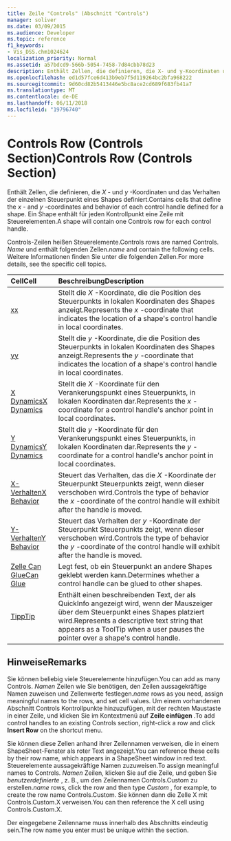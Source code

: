 ```yaml
---
title: Zeile "Controls" (Abschnitt "Controls")
manager: soliver
ms.date: 03/09/2015
ms.audience: Developer
ms.topic: reference
f1_keywords:
- Vis_DSS.chm1024624
localization_priority: Normal
ms.assetid: a57bdcd9-566b-5054-7458-7d84cbb78d23
description: Enthält Zellen, die definieren, die X- und y-Koordinaten und das Verhalten der einzelnen Steuerpunkt eines Shapes definiert. Ein Shape enthält für jeden Kontrollpunkt eine Zeile mit Steuerelementen.
ms.openlocfilehash: ed1d57fce6d413b9eb7f5d119264bc2bfa968222
ms.sourcegitcommit: 9d60cd82b5413446e5bc8ace2cd689f683fb41a7
ms.translationtype: MT
ms.contentlocale: de-DE
ms.lasthandoff: 06/11/2018
ms.locfileid: "19796740"
---
```

# <a name="controls-row-controls-section"></a><span data-ttu-id="63773-104">Controls Row (Controls Section)</span><span class="sxs-lookup"><span data-stu-id="63773-104">Controls Row (Controls Section)</span></span>

<span data-ttu-id="63773-105">Enthält Zellen, die definieren, die *X* - und *y* -Koordinaten und das Verhalten der einzelnen Steuerpunkt eines Shapes definiert.</span><span class="sxs-lookup"><span data-stu-id="63773-105">Contains cells that define the  *x*  - and  *y*  -coordinates and behavior of each control handle defined for a shape.</span></span> <span data-ttu-id="63773-106">Ein Shape enthält für jeden Kontrollpunkt eine Zeile mit Steuerelementen.</span><span class="sxs-lookup"><span data-stu-id="63773-106">A shape will contain one Controls row for each control handle.</span></span> 
  
<span data-ttu-id="63773-107">Controls-Zeilen heißen Steuerelemente.</span><span class="sxs-lookup"><span data-stu-id="63773-107">Controls rows are named Controls.</span></span> <span data-ttu-id="63773-108">*Name* und enthält folgenden Zellen.</span><span class="sxs-lookup"><span data-stu-id="63773-108">*name*  and contain the following cells.</span></span> <span data-ttu-id="63773-109">Weitere Informationen finden Sie unter die folgenden Zellen.</span><span class="sxs-lookup"><span data-stu-id="63773-109">For more details, see the specific cell topics.</span></span> 
  
|<span data-ttu-id="63773-110">**Cell**</span><span class="sxs-lookup"><span data-stu-id="63773-110">**Cell**</span></span>|<span data-ttu-id="63773-111">**Beschreibung**</span><span class="sxs-lookup"><span data-stu-id="63773-111">**Description**</span></span>|
|:-----|:-----|
|[<span data-ttu-id="63773-112">x</span><span class="sxs-lookup"><span data-stu-id="63773-112">x</span></span>](x-cell-controls-section.md) <br/> |<span data-ttu-id="63773-113">Stellt die *X* -Koordinate, die die Position des Steuerpunkts in lokalen Koordinaten des Shapes anzeigt.</span><span class="sxs-lookup"><span data-stu-id="63773-113">Represents the  *x*  -coordinate that indicates the location of a shape's control handle in local coordinates.</span></span>  <br/> |
|[<span data-ttu-id="63773-114">y</span><span class="sxs-lookup"><span data-stu-id="63773-114">y</span></span>](y-cell-controls-section.md) <br/> |<span data-ttu-id="63773-115">Stellt die *y* -Koordinate, die die Position des Steuerpunkts in lokalen Koordinaten des Shapes anzeigt.</span><span class="sxs-lookup"><span data-stu-id="63773-115">Represents the  *y*  -coordinate that indicates the location of a shape's control handle in local coordinates.</span></span>  <br/> |
|[<span data-ttu-id="63773-116">X Dynamics</span><span class="sxs-lookup"><span data-stu-id="63773-116">X Dynamics</span></span>](x-dynamics-cell-controls-section.md) <br/> |<span data-ttu-id="63773-117">Stellt die *X* -Koordinate für den Verankerungspunkt eines Steuerpunkts, in lokalen Koordinaten dar.</span><span class="sxs-lookup"><span data-stu-id="63773-117">Represents the  *x*  -coordinate for a control handle's anchor point in local coordinates.</span></span>  <br/> |
|[<span data-ttu-id="63773-118">Y Dynamics</span><span class="sxs-lookup"><span data-stu-id="63773-118">Y Dynamics</span></span>](y-dynamics-cell-controls-section.md) <br/> |<span data-ttu-id="63773-119">Stellt die *y* -Koordinate für den Verankerungspunkt eines Steuerpunkts, in lokalen Koordinaten dar.</span><span class="sxs-lookup"><span data-stu-id="63773-119">Represents the  *y*  -coordinate for a control handle's anchor point in local coordinates.</span></span>  <br/> |
|[<span data-ttu-id="63773-120">X-Verhalten</span><span class="sxs-lookup"><span data-stu-id="63773-120">X Behavior</span></span>](x-behavior-cell-controls-section.md) <br/> |<span data-ttu-id="63773-121">Steuert das Verhalten, das die *X* -Koordinate der Steuerpunkt Steuerpunkts zeigt, wenn dieser verschoben wird.</span><span class="sxs-lookup"><span data-stu-id="63773-121">Controls the type of behavior the  *x*  -coordinate of the control handle will exhibit after the handle is moved.</span></span>  <br/> |
|[<span data-ttu-id="63773-122">Y-Verhalten</span><span class="sxs-lookup"><span data-stu-id="63773-122">Y Behavior</span></span>](y-behavior-cell-controls-section.md) <br/> |<span data-ttu-id="63773-123">Steuert das Verhalten der *y* -Koordinate der Steuerpunkt Steuerpunkts zeigt, wenn dieser verschoben wird.</span><span class="sxs-lookup"><span data-stu-id="63773-123">Controls the type of behavior the  *y*  -coordinate of the control handle will exhibit after the handle is moved.</span></span>  <br/> |
|[<span data-ttu-id="63773-124">Zelle Can Glue</span><span class="sxs-lookup"><span data-stu-id="63773-124">Can Glue</span></span>](can-glue-cell-controls-section.md) <br/> |<span data-ttu-id="63773-125">Legt fest, ob ein Steuerpunkt an andere Shapes geklebt werden kann.</span><span class="sxs-lookup"><span data-stu-id="63773-125">Determines whether a control handle can be glued to other shapes.</span></span>  <br/> |
|[<span data-ttu-id="63773-126">Tipp</span><span class="sxs-lookup"><span data-stu-id="63773-126">Tip</span></span>](tip-cell-controls-section.md) <br/> |<span data-ttu-id="63773-127">Enthält einen beschreibenden Text, der als QuickInfo angezeigt wird, wenn der Mauszeiger über dem Steuerpunkt eines Shapes platziert wird.</span><span class="sxs-lookup"><span data-stu-id="63773-127">Represents a descriptive text string that appears as a ToolTip when a user pauses the pointer over a shape's control handle.</span></span>  <br/> |
   
## <a name="remarks"></a><span data-ttu-id="63773-128">Hinweise</span><span class="sxs-lookup"><span data-stu-id="63773-128">Remarks</span></span>

 <span data-ttu-id="63773-129">Sie können beliebig viele Steuerelemente hinzufügen.</span><span class="sxs-lookup"><span data-stu-id="63773-129">You can add as many Controls.</span></span>  <span data-ttu-id="63773-130">*Namen* Zeilen wie Sie benötigen, den Zeilen aussagekräftige Namen zuweisen und Zellenwerte festlegen.</span><span class="sxs-lookup"><span data-stu-id="63773-130">*name*  rows as you need, assign meaningful names to the rows, and set cell values.</span></span> <span data-ttu-id="63773-131">Um einem vorhandenen Abschnitt Controls Kontrollpunkte hinzuzufügen, mit der rechten Maustaste in einer Zeile, und klicken Sie im Kontextmenü auf **Zeile einfügen** .</span><span class="sxs-lookup"><span data-stu-id="63773-131">To add control handles to an existing Controls section, right-click a row and click **Insert Row** on the shortcut menu.</span></span> 
  
<span data-ttu-id="63773-132">Sie können diese Zellen anhand ihrer Zeilennamen verweisen, die in einem ShapeSheet-Fenster als roter Text angezeigt.</span><span class="sxs-lookup"><span data-stu-id="63773-132">You can reference these cells by their row name, which appears in a ShapeSheet window in red text.</span></span> <span data-ttu-id="63773-133">Steuerelemente aussagekräftige Namen zuzuweisen.</span><span class="sxs-lookup"><span data-stu-id="63773-133">To assign meaningful names to Controls.</span></span> <span data-ttu-id="63773-134">*Namen* Zeilen, klicken Sie auf die Zeile, und geben Sie *benutzerdefinierte* , z. B., um den Zeilennamen Controls.Custom zu erstellen.</span><span class="sxs-lookup"><span data-stu-id="63773-134">*name*  rows, click the row and then type  *Custom*  , for example, to create the row name Controls.Custom.</span></span> <span data-ttu-id="63773-135">Sie können dann die Zelle X mit Controls.Custom.X verweisen.</span><span class="sxs-lookup"><span data-stu-id="63773-135">You can then reference the X cell using Controls.Custom.X.</span></span> 
  
<span data-ttu-id="63773-136">Der eingegebene Zeilenname muss innerhalb des Abschnitts eindeutig sein.</span><span class="sxs-lookup"><span data-stu-id="63773-136">The row name you enter must be unique within the section.</span></span>
  

